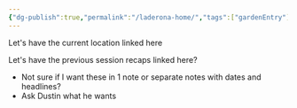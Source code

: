 ```yaml
---
{"dg-publish":true,"permalink":"/laderona-home/","tags":["gardenEntry"]}
---
```


Let's have the current location linked here

Let's have the previous session recaps linked here?
- Not sure if I want these in 1 note or separate notes with dates and headlines?
- Ask Dustin what he wants
